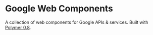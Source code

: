 # Google Web Components

A collection of web components for Google APIs & services. Built with [Polymer 0.8](https://www.polymer-project.org/0.8/).
